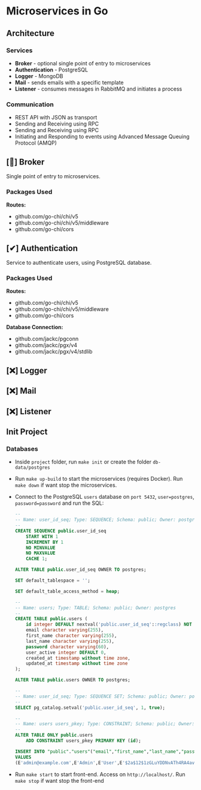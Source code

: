 # Microservices in Go

## Architecture

### Services

- **Broker** -  optional single point of entry to microservices
- **Authentication** - PostgreSQL
- **Logger** - MongoDB
- **Mail** - sends emails with a specific template
- **Listener** - consumes messages in RabbitMQ and initiates a process

### Communication

- REST API with JSON as transport
- Sending and Receiving using RPC
- Sending and Receiving using RPC
- Initiating and Responding to events using Advanced Message Queuing Protocol (AMQP)

## [📌] Broker
Single point of entry to microservices.

### Packages Used
**Routes:**
- github.com/go-chi/chi/v5
- github.com/go-chi/chi/v5/middleware
- github.com/go-chi/cors

## [✔] Authentication
Service to authenticate users, using PostgreSQL database.

### Packages Used
**Routes:**
- github.com/go-chi/chi/v5
- github.com/go-chi/chi/v5/middleware
- github.com/go-chi/cors

**Database Connection:**
- github.com/jackc/pgconn
- github.com/jackc/pgx/v4
- github.com/jackc/pgx/v4/stdlib

## [❌] Logger

## [❌] Mail

## [❌] Listener

## Init Project
### Databases
- Inside `project` folder, run `make init` or create the folder `db-data/postgres`

- Run `make up-build` to start the microservices (requires Docker). Run `make down` if want stop the microservices.

- Connect to the PostgreSQL `users` database on `port 5432`, `user=postgres`, `password=password` and run the SQL:

    ```sql
    --
    -- Name: user_id_seq; Type: SEQUENCE; Schema: public; Owner: postgres
    --
    CREATE SEQUENCE public.user_id_seq
        START WITH 1
        INCREMENT BY 1
        NO MINVALUE
        NO MAXVALUE
        CACHE 1;

    ALTER TABLE public.user_id_seq OWNER TO postgres;

    SET default_tablespace = '';

    SET default_table_access_method = heap;

    --
    -- Name: users; Type: TABLE; Schema: public; Owner: postgres
    --
    CREATE TABLE public.users (
        id integer DEFAULT nextval('public.user_id_seq'::regclass) NOT NULL,
        email character varying(255),
        first_name character varying(255),
        last_name character varying(255),
        password character varying(60),
        user_active integer DEFAULT 0,
        created_at timestamp without time zone,
        updated_at timestamp without time zone
    );

    ALTER TABLE public.users OWNER TO postgres;

    --
    -- Name: user_id_seq; Type: SEQUENCE SET; Schema: public; Owner: postgres
    --
    SELECT pg_catalog.setval('public.user_id_seq', 1, true);

    --
    -- Name: users users_pkey; Type: CONSTRAINT; Schema: public; Owner: postgres
    --
    ALTER TABLE ONLY public.users
        ADD CONSTRAINT users_pkey PRIMARY KEY (id);

    INSERT INTO "public"."users"("email","first_name","last_name","password","user_active","created_at","updated_at")
    VALUES
    (E'admin@example.com',E'Admin',E'User',E'$2a$12$1zGLuYDDNvATh4RA4avbKuheAMpb1svexSzrQm7up.bnpwQHs0jNe',1,E'2022-03-14 00:00:00',E'2022-03-14 00:00:00');
    ```

- Run `make start` to start front-end. Access on `http://localhost/`. Run `make stop` if want stop the front-end